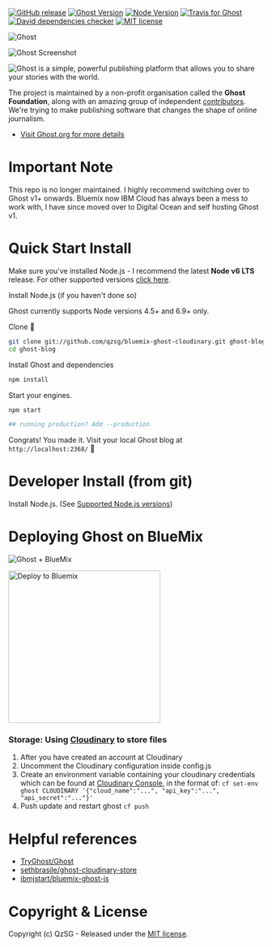 [![GitHub release](https://img.shields.io/github/release/QzSG/bluemix-ghost-cloudinary.svg?style=flat-square)](https://github.com/QzSG/bluemix-ghost-cloudinary/releases)
[![Ghost Version](https://img.shields.io/badge/ghost-0.11.12-brightgreen.svg?maxAge=2592000&style=flat-square)](https://github.com/TryGhost/Ghost)
[![Node Version](https://img.shields.io/badge/node-^6.11.3-brightgreen.svg?maxAge=2592000&style=flat-square)](https://nodejs.org/en/)
[![Travis for Ghost](https://img.shields.io/travis/TryGhost/Ghost/0.11.11.svg?maxAge=2592000&style=flat-square)](https://travis-ci.org/TryGhost/Ghost)
[![David dependencies checker](https://img.shields.io/david/QzSG/bluemix-ghost-cloudinary.svg?maxAge=2592000&style=flat-square)](https://david-dm.org/QzSG/bluemix-ghost-cloudinary)
[![MIT license](https://img.shields.io/github/license/QzSG/bluemix-ghost-cloudinary.svg?maxAge=2592000&style=flat-square)](https://github.com/QzSG/bluemix-ghost-cloudinary/blob/master/LICENSE)

<img src="https://cloud.githubusercontent.com/assets/120485/6622822/c4c639fe-c8e7-11e4-9e64-5bec06c8b4c3.png" alt="Ghost" />

![Ghost Screenshot](https://cloud.githubusercontent.com/assets/120485/6626466/6dae46b2-c8ff-11e4-8c7c-8dd63b215f7b.jpg)

![Ghost is a simple, powerful publishing platform that allows you to share your stories with the world.](https://cloud.githubusercontent.com/assets/120485/6626501/b2bb072c-c8ff-11e4-8e1a-2e78e68fd5c3.png)

The project is maintained by a non-profit organisation called the **Ghost Foundation**, along with an amazing group of independent [contributors](https://github.com/TryGhost/Ghost/contributors). We're trying to make publishing software that changes the shape of online journalism.

- [Visit Ghost.org for more details](https://ghost.org)

# Important Note

This repo is no longer maintained. I highly recommend switching over to Ghost v1+ onwards. Bluemix now IBM Cloud has always been a mess to work with, I have since moved over to Digital Ocean and self hosting Ghost v1.

# Quick Start Install

Make sure you've installed Node.js - I recommend the latest **Node v6 LTS** release. For other supported versions [click here](http://support.ghost.org/supported-node-versions/). 

Install Node.js (if you haven't done so) 

Ghost currently supports Node versions 4.5+ and 6.9+ only.

Clone :ghost:

```bash
git clone git://github.com/qzsg/bluemix-ghost-cloudinary.git ghost-blog
cd ghost-blog
```

Install Ghost and dependencies

```bash
npm install
```

Start your engines.

```bash
npm start

## running production? Add --production
```

Congrats! You made it. Visit your local Ghost blog at `http://localhost:2368/` :tada:

# Developer Install (from git)

Install Node.js. (See [Supported Node.js versions](http://support.ghost.org/supported-node-versions/))


# Deploying Ghost on BlueMix

![Ghost + BlueMix](http://i.imgur.com/vNrQ3PD.jpg?1)

<a href="https://bluemix.net/deploy?repository=https://github.com/QzSG/bluemix-ghost-cloudinary"><img src="https://bluemix.net/deploy/button.svg" alt="Deploy to Bluemix" width="300px"/></a>

### Storage: Using [Cloudinary](http://cloudinary.com/) to store files

1. After you have created an account at Cloudinary
2. Uncomment the Cloudinary configuration inside config.js
3. Create an environment variable containing your cloudinary credentials which can be found at [Cloudinary Console](https://cloudinary.com/console), in the format of: `cf set-env ghost CLOUDINARY '{"cloud_name":"...", "api_key":"...", "api_secret":"..."}'`
4. Push update and restart ghost `cf push`



# Helpful references
- [TryGhost/Ghost](https://github.com/TryGhost/Ghost)
- [sethbrasile/ghost-cloudinary-store](https://github.com/sethbrasile/ghost-cloudinary-store)
- [ibmjstart/bluemix-ghost-js](https://github.com/ibmjstart/bluemix-ghost-js)

# Copyright & License

Copyright (c) QzSG - Released under the [MIT license](LICENSE).
